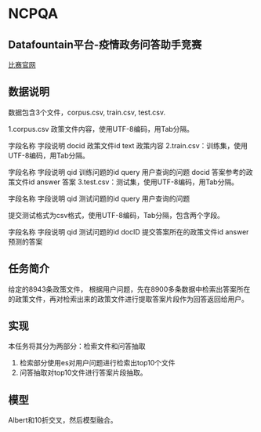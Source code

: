 # NCPQA  
## Datafountain平台-疫情政务问答助手竞赛
[比赛官网](https://www.datafountain.cn/competitions/424)  
## 数据说明
数据包含3个文件，corpus.csv, train.csv, test.csv.

1.corpus.csv 政策文件内容，使用UTF-8编码，用Tab分隔。

字段名称	字段说明
docid	政策文件id
text	政策内容
2.train.csv：训练集，使用UTF-8编码，用Tab分隔。

字段名称	字段说明
qid	训练问题的id
query	用户查询的问题
docid	答案参考的政策文件id
answer	答案
3.test.csv：测试集，使用UTF-8编码，用Tab分隔。

字段名称	字段说明
qid	测试问题的id
query	用户查询的问题

提交测试格式为csv格式，使用UTF-8编码，Tab分隔，包含两个字段。

字段名称	字段说明
qid	测试问题的id
docID	提交答案所在的政策文件id
answer	预测的答案

## 任务简介
给定的8943条政策文件， 根据用户问题，先在8900多条数据中检索出答案所在的政策文件，再对检索出来的政策文件进行提取答案片段作为回答返回给用户。  

## 实现
本任务将其分为两部分：检索文件和问答抽取
1. 检索部分使用es对用户问题进行检索出top10个文件
2. 问答抽取对top10文件进行答案片段抽取。

## 模型
Albert和10折交叉，然后模型融合。
